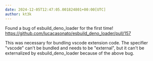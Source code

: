 ```yaml
---
date: 2024-12-05T12:47:05.001824801+00:00[UTC]
author: kt3k
---
```

Found a bug of esbuild_deno_loader for the first time! https://github.com/lucacasonato/esbuild_deno_loader/pull/157

This was necessary for bundling vscode extension code. The specifier "vscode" can't be bundled and needs to be "external", but it can't be externalized by esbuild_deno_loader because of the above bug.
